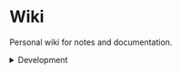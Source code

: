 # Wiki

Personal wiki for notes and documentation.

<details><summary>Development</summary>

Run in local environment:

```sh
pnpm install
pnpm run docs:dev
```

</details>
